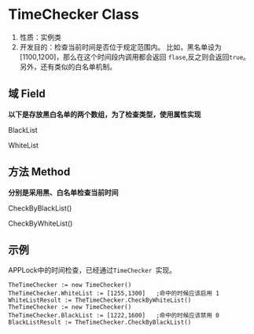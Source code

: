 # TimeChecker Class

1.  性质：实例类
2.  开发目的：检查当前时间是否位于规定范围内。
    比如，黑名单设为[1100,1200]，那么在这个时间段内调用都会返回 `flase`,反之则会返回`true`。
    另外，还有类似的白名单机制。

## 域 Field

**以下是存放黑白名单的两个数组，为了检查类型，使用属性实现**

BlackList

WhiteList

## 方法 Method

**分别是采用黑、白名单检查当前时间**

CheckByBlackList()

CheckByWhiteList()

## 示例

APPLock中的时间检查，已经通过`TimeChecker `实现。

```autohotkey
TheTimeChecker := new TimeChecker()
TheTimeChecker.WhiteList := [1255,1300]   ;命中的时候应该启用 1
WhiteListResult := TheTimeChecker.CheckByWhiteList()
TheTimeChecker := new TimeChecker()
TheTimeChecker.BlackList := [1222,1600]   ;命中的时候应该禁用 0
BlackListResult := TheTimeChecker.CheckByBlackList()
```


